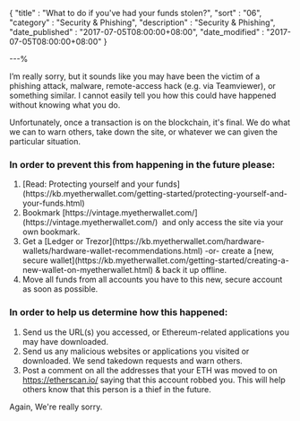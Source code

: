 {
"title"       : "What to do if you've had your funds stolen?",
"sort"        : "06",
"category"    : "Security & Phishing",
"description" : "Security & Phishing",
"date_published" : "2017-07-05T08:00:00+08:00",
"date_modified"  : "2017-07-05T08:00:00+08:00"
}

---%

<p id="wtdifhyfs_p1">
  I’m really sorry, but it sounds like you may have been the victim of a phishing attack, malware, remote-access hack (e.g. via Teamviewer), or something similar. I cannot easily tell you how this could have happened without knowing what you do.
</p>
<p id="wtdifhyfs_p2">
  Unfortunately, once a transaction is on the blockchain, it's final. We do what we can to warn others, take down the site, or whatever we can given the particular situation.
</p>

### In order to prevent this from happening in the future please:
<ol>
  <li id="iotptfhitfp_l1">[Read: Protecting yourself and your funds](https://kb.myetherwallet.com/getting-started/protecting-yourself-and-your-funds.html)</li>
  <li id="iotptfhitfp_l2">Bookmark [https://vintage.myetherwallet.com/](https://vintage.myetherwallet.com/)  and only access the site via your own bookmark.</li>
  <li id="iotptfhitfp_l3">Get a [Ledger or Trezor](https://kb.myetherwallet.com/hardware-wallets/hardware-wallet-recommendations.html) -or- create a [new, secure wallet](https://kb.myetherwallet.com/getting-started/creating-a-new-wallet-on-myetherwallet.html) & back it up offline.</li>
  <li id="iotptfhitfp_l4">Move all funds from all accounts you have to this new, secure account as soon as possible.</li>
</ol>

### In order to help us determine how this happened:
<ol>
  <li id="iothudhth_l1">Send us the URL(s) you accessed, or Ethereum-related applications you may have downloaded.</li>
  <li id="iothudhth_l2">Send us any malicious websites or applications you visited or downloaded. We send takedown requests and warn others.</li>
  <li id="iothudhth_l3">Post a comment on all the addresses that your ETH was moved to on <a href="https://etherscan.io/" target="_blank">https://etherscan.io/</a> saying that this account robbed you. This will help others know that this person is a thief in the future.</li>
</ol>

<p id="wtdiyhyfs_sorry">Again, We're really sorry.</p>
